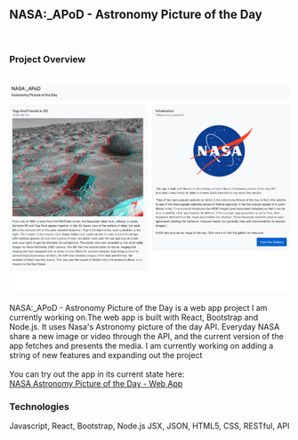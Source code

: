 ## NASA:_APoD - Astronomy Picture of the Day
<br />

### Project Overview
<br />
<a href="https://stephenroddy.github.io/NASA---APOD---Proj/" target="_blank"><img src="images/nasaApod.png?raw=true"/><br/></a>

<br />
NASA:_APoD - Astronomy Picture of the Day is a web app project I am currently working on.The web app is built with React, Bootstrap and Node.js. It uses Nasa's Astronomy picture of the day API. Everyday NASA share a new image or video through the API, and the current version of the app fetches and presents the media. I am currently working on adding a string of new features and expanding out the project
<br />

<br />
You can try out the app in its current state here:
<br />
<a href="https://stephenroddy.github.io/NASA---APOD---Proj/" target="_blank">NASA Astronomy Picture of the Day - Web App</a>

### Technologies
Javascript, React, Bootstrap, Node.js JSX, JSON, HTML5, CSS, RESTful, API
